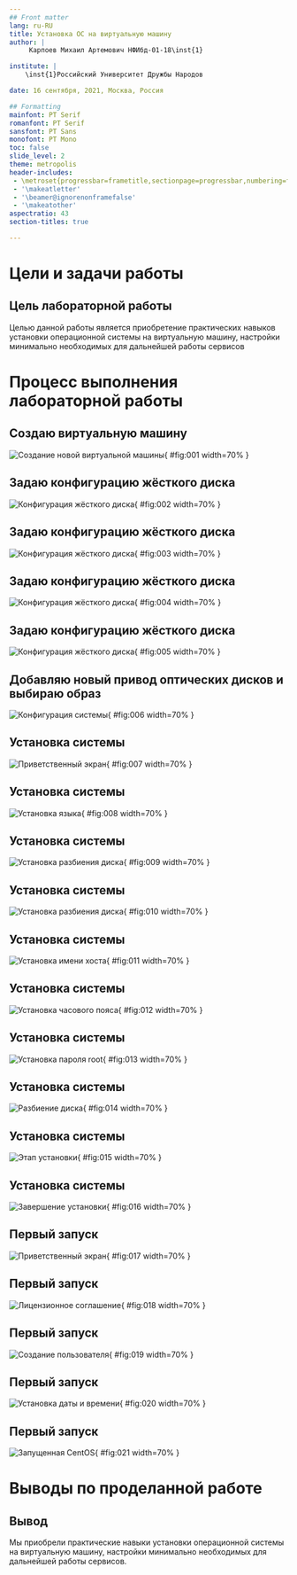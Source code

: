 ```yaml
---
## Front matter
lang: ru-RU
title: Установка ОС на виртуальную машину
author: |
	 Карпоев Михаил Артемович НФИбд-01-18\inst{1}

institute: |
	\inst{1}Российский Университет Дружбы Народов

date: 16 сентября, 2021, Москва, Россия

## Formatting
mainfont: PT Serif
romanfont: PT Serif
sansfont: PT Sans
monofont: PT Mono
toc: false
slide_level: 2
theme: metropolis
header-includes: 
 - \metroset{progressbar=frametitle,sectionpage=progressbar,numbering=fraction}
 - '\makeatletter'
 - '\beamer@ignorenonframefalse'
 - '\makeatother'
aspectratio: 43
section-titles: true

---
```


# Цели и задачи работы

## Цель лабораторной работы

Целью данной работы является приобретение практических навыков установки операционной системы на виртуальную машину, настройки минимально необходимых для дальнейшей работы сервисов

# Процесс выполнения лабораторной работы

## Создаю виртуальную машину

![Создание новой виртуальной машины](image/01.png){ #fig:001 width=70% }

## Задаю конфигурацию жёсткого диска

![Конфигурация жёсткого диска](image/02.png){ #fig:002 width=70% }

## Задаю конфигурацию жёсткого диска

![Конфигурация жёсткого диска](image/03.png){ #fig:003 width=70% }

## Задаю конфигурацию жёсткого диска

![Конфигурация жёсткого диска](image/04.png){ #fig:004 width=70% }

## Задаю конфигурацию жёсткого диска

![Конфигурация жёсткого диска](image/05.png){ #fig:005 width=70% }

## Добавляю новый привод оптических дисков и выбираю образ 

![Конфигурация системы](image/06.png){ #fig:006 width=70% }

## Установка системы

![Приветственный экран](image/07.png){ #fig:007 width=70% }

## Установка системы

![Установка языка](image/08.png){ #fig:008 width=70% }

## Установка системы

![Установка разбиения диска](image/09.png){ #fig:009 width=70% }

## Установка системы

![Установка разбиения диска](image/10.png){ #fig:010 width=70% }

## Установка системы

![Установка имени хоста](image/11.png){ #fig:011 width=70% }

## Установка системы

![Установка часового пояса](image/12.png){ #fig:012 width=70% }

## Установка системы

![Установка пароля root](image/13.png){ #fig:013 width=70% }

## Установка системы

![Разбиение диска](image/14.png){ #fig:014 width=70% }

## Установка системы

![Этап установки](image/15.png){ #fig:015 width=70% }

## Установка системы

![Завершение установки](image/16.png){ #fig:016 width=70% }

## Первый запуск

![Приветственный экран](image/17.png){ #fig:017 width=70% }

## Первый запуск

![Лицензионное соглашение](image/18.png){ #fig:018 width=70% }

## Первый запуск

![Создание пользователя](image/19.png){ #fig:019 width=70% }

## Первый запуск

![Установка даты и времени](image/20.png){ #fig:020 width=70% }

## Первый запуск

![Запущенная CentOS](image/21.png){ #fig:021 width=70% }

# Выводы по проделанной работе

## Вывод

Мы приобрели практические навыки установки операционной системы на виртуальную машину, настройки минимально необходимых для дальнейшей работы сервисов.
